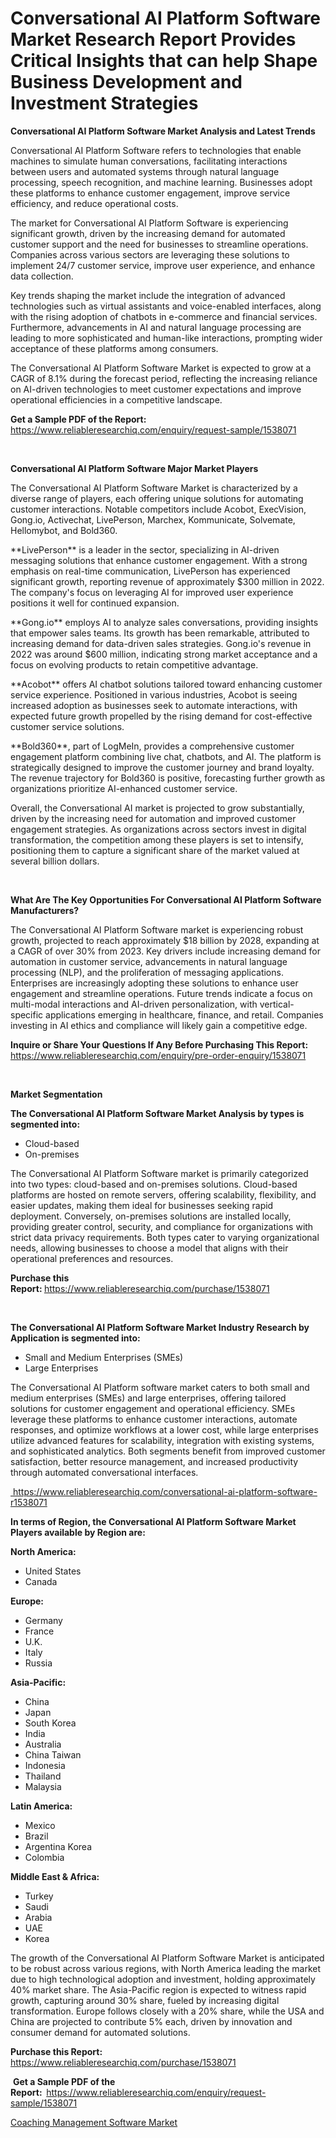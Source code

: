 <p><h1>Conversational AI Platform Software Market Research Report Provides Critical Insights that can help Shape Business Development and Investment Strategies</h1></p><p><strong>Conversational AI Platform Software Market Analysis and Latest Trends</strong></p>
<p><p>Conversational AI Platform Software refers to technologies that enable machines to simulate human conversations, facilitating interactions between users and automated systems through natural language processing, speech recognition, and machine learning. Businesses adopt these platforms to enhance customer engagement, improve service efficiency, and reduce operational costs.</p><p>The market for Conversational AI Platform Software is experiencing significant growth, driven by the increasing demand for automated customer support and the need for businesses to streamline operations. Companies across various sectors are leveraging these solutions to implement 24/7 customer service, improve user experience, and enhance data collection.</p><p>Key trends shaping the market include the integration of advanced technologies such as virtual assistants and voice-enabled interfaces, along with the rising adoption of chatbots in e-commerce and financial services. Furthermore, advancements in AI and natural language processing are leading to more sophisticated and human-like interactions, prompting wider acceptance of these platforms among consumers.</p><p>The Conversational AI Platform Software Market is expected to grow at a CAGR of 8.1% during the forecast period, reflecting the increasing reliance on AI-driven technologies to meet customer expectations and improve operational efficiencies in a competitive landscape.</p></p>
<p><strong>Get a Sample PDF of the Report:&nbsp;</strong> <a href="https://www.reliableresearchiq.com/enquiry/request-sample/1538071?utm_campaign=2463&utm_medium=2&utm_source=Github&utm_content=ia&utm_term=10032025&utm_id=conversational-ai-platform-software">https://www.reliableresearchiq.com/enquiry/request-sample/1538071</a></p>
<p>&nbsp;</p>
<p><strong>Conversational AI Platform Software Major Market Players</strong></p>
<p><p>The Conversational AI Platform Software Market is characterized by a diverse range of players, each offering unique solutions for automating customer interactions. Notable competitors include Acobot, ExecVision, Gong.io, Activechat, LivePerson, Marchex, Kommunicate, Solvemate, Hellomybot, and Bold360.</p><p>**LivePerson** is a leader in the sector, specializing in AI-driven messaging solutions that enhance customer engagement. With a strong emphasis on real-time communication, LivePerson has experienced significant growth, reporting revenue of approximately $300 million in 2022. The company's focus on leveraging AI for improved user experience positions it well for continued expansion.</p><p>**Gong.io** employs AI to analyze sales conversations, providing insights that empower sales teams. Its growth has been remarkable, attributed to increasing demand for data-driven sales strategies. Gong.io's revenue in 2022 was around $600 million, indicating strong market acceptance and a focus on evolving products to retain competitive advantage.</p><p>**Acobot** offers AI chatbot solutions tailored toward enhancing customer service experience. Positioned in various industries, Acobot is seeing increased adoption as businesses seek to automate interactions, with expected future growth propelled by the rising demand for cost-effective customer service solutions.</p><p>**Bold360**, part of LogMeIn, provides a comprehensive customer engagement platform combining live chat, chatbots, and AI. The platform is strategically designed to improve the customer journey and brand loyalty. The revenue trajectory for Bold360 is positive, forecasting further growth as organizations prioritize AI-enhanced customer service.</p><p>Overall, the Conversational AI market is projected to grow substantially, driven by the increasing need for automation and improved customer engagement strategies. As organizations across sectors invest in digital transformation, the competition among these players is set to intensify, positioning them to capture a significant share of the market valued at several billion dollars.</p></p>
<p>&nbsp;</p>
<p><strong>What Are The Key Opportunities For Conversational AI Platform Software Manufacturers?</strong></p>
<p><p>The Conversational AI Platform Software market is experiencing robust growth, projected to reach approximately $18 billion by 2028, expanding at a CAGR of over 30% from 2023. Key drivers include increasing demand for automation in customer service, advancements in natural language processing (NLP), and the proliferation of messaging applications. Enterprises are increasingly adopting these solutions to enhance user engagement and streamline operations. Future trends indicate a focus on multi-modal interactions and AI-driven personalization, with vertical-specific applications emerging in healthcare, finance, and retail. Companies investing in AI ethics and compliance will likely gain a competitive edge.</p></p>
<p><strong>Inquire or Share Your Questions If Any Before Purchasing This Report:</strong> <a href="https://www.reliableresearchiq.com/enquiry/pre-order-enquiry/1538071?utm_campaign=2463&utm_medium=2&utm_source=Github&utm_content=ia&utm_term=10032025&utm_id=conversational-ai-platform-software">https://www.reliableresearchiq.com/enquiry/pre-order-enquiry/1538071</a></p>
<p>&nbsp;</p>
<p><strong>Market Segmentation</strong></p>
<p><strong>The Conversational AI Platform Software Market Analysis by types is segmented into:</strong></p>
<p><ul><li>Cloud-based</li><li>On-premises</li></ul></p>
<p><p>The Conversational AI Platform Software market is primarily categorized into two types: cloud-based and on-premises solutions. Cloud-based platforms are hosted on remote servers, offering scalability, flexibility, and easier updates, making them ideal for businesses seeking rapid deployment. Conversely, on-premises solutions are installed locally, providing greater control, security, and compliance for organizations with strict data privacy requirements. Both types cater to varying organizational needs, allowing businesses to choose a model that aligns with their operational preferences and resources.</p></p>
<p><strong>Purchase this Report:&nbsp;</strong><a href="https://www.reliableresearchiq.com/purchase/1538071?utm_campaign=2463&utm_medium=2&utm_source=Github&utm_content=ia&utm_term=10032025&utm_id=conversational-ai-platform-software">https://www.reliableresearchiq.com/purchase/1538071</a></p>
<p>&nbsp;</p>
<p><strong>The Conversational AI Platform Software Market Industry Research by Application is segmented into:</strong></p>
<p><ul><li>Small and Medium Enterprises (SMEs)</li><li>Large Enterprises</li></ul></p>
<p><p>The Conversational AI Platform software market caters to both small and medium enterprises (SMEs) and large enterprises, offering tailored solutions for customer engagement and operational efficiency. SMEs leverage these platforms to enhance customer interactions, automate responses, and optimize workflows at a lower cost, while large enterprises utilize advanced features for scalability, integration with existing systems, and sophisticated analytics. Both segments benefit from improved customer satisfaction, better resource management, and increased productivity through automated conversational interfaces.</p></p>
<p><a href="https://www.reliableresearchiq.com/conversational-ai-platform-software-r1538071?utm_campaign=2463&utm_medium=2&utm_source=Github&utm_content=ia&utm_term=10032025&utm_id=conversational-ai-platform-software">&nbsp;https://www.reliableresearchiq.com/conversational-ai-platform-software-r1538071</a></p>
<p><strong>In terms of Region, the Conversational AI Platform Software Market Players available by Region are:</strong></p>
<p>
    <p> <strong> North America: </strong>
        <ul>
            <li>United States</li>
            <li>Canada</li>
        </ul>
        </p> 
    <p> <strong> Europe: </strong>
        <ul>
            <li>Germany</li>
            <li>France</li>
            <li>U.K.</li>
            <li>Italy</li>
            <li>Russia</li>
        </ul>
        </p> 
    <p> <strong> Asia-Pacific: </strong>
        <ul>
            <li>China</li>
            <li>Japan</li>
            <li>South Korea</li>
            <li>India</li>
            <li>Australia</li>
            <li>China Taiwan</li>
            <li>Indonesia</li>
            <li>Thailand</li>
            <li>Malaysia</li>
        </ul>
        </p> 
    <p> <strong> Latin America: </strong>
        <ul>
            <li>Mexico</li>
            <li>Brazil</li>
            <li>Argentina Korea</li>
            <li>Colombia</li>
        </ul>
        </p> 
    <p> <strong> Middle East & Africa: </strong>
        <ul>
            <li>Turkey</li>
            <li>Saudi</li>
            <li>Arabia</li>
            <li>UAE</li>
            <li>Korea</li>
        </ul>
    </p>
    </p>
<p><p>The growth of the Conversational AI Platform Software Market is anticipated to be robust across various regions, with North America leading the market due to high technological adoption and investment, holding approximately 40% market share. The Asia-Pacific region is expected to witness rapid growth, capturing around 30% share, fueled by increasing digital transformation. Europe follows closely with a 20% share, while the USA and China are projected to contribute 5% each, driven by innovation and consumer demand for automated solutions.</p></p>
<p><strong>Purchase this Report: </strong><a href="https://www.reliableresearchiq.com/purchase/1538071?utm_campaign=2463&utm_medium=2&utm_source=Github&utm_content=ia&utm_term=10032025&utm_id=conversational-ai-platform-software">https://www.reliableresearchiq.com/purchase/1538071</a></p>
<p>&nbsp;<strong>Get a Sample PDF of the Report:&nbsp;&nbsp;</strong><a href="https://www.reliableresearchiq.com/enquiry/request-sample/1538071?utm_campaign=2463&utm_medium=2&utm_source=Github&utm_content=ia&utm_term=10032025&utm_id=conversational-ai-platform-software">https://www.reliableresearchiq.com/enquiry/request-sample/1538071</a></p>
<p><strong></strong></p>
<p><p><a href="https://github.com/pearlinewhite4692/Market-Research-Report-List-1/blob/main/coaching-management-software-market.md?utm_campaign=2463&utm_medium=2&utm_source=Github&utm_content=ia&utm_term=10032025&utm_id=conversational-ai-platform-software">Coaching Management Software Market</a></p></p>